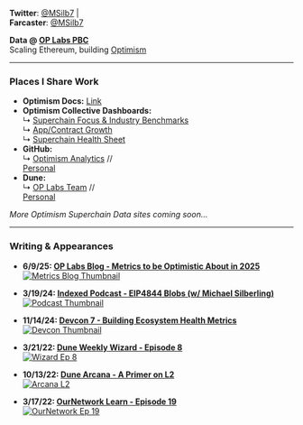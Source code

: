 <!-- ## Michael Silberling -->
<!-- ![image](https://user-images.githubusercontent.com/4006780/223618821-2463d2ea-41f9-41d7-914c-3bded756e733.png) -->

**Twitter**: <a href="https://twitter.com/MSilb7" target="_blank" rel="noopener">@MSilb7</a> |  
**Farcaster**: <a href="https://farcaster.xyz/msilb7" target="_blank" rel="noopener">@MSilb7</a>

**Data @ <a href="https://www.oplabs.co/" target="_blank" rel="noopener">OP Labs PBC</a>**  
Scaling Ethereum, building <a href="https://www.optimism.io/" target="_blank" rel="noopener">Optimism</a>

---

### Places I Share Work

- <strong>Optimism Docs:</strong> <a href="https://docs.optimism.io/app-developers/tools/data-and-dashboards" target="_blank" rel="noopener">Link</a>  
- <strong>Optimism Collective Dashboards:</strong>  
  ↳ <a href="https://app.hex.tech/61bffa12-d60b-484c-80b9-14265e268538/app/d28726b2-ff11-4f94-8a9f-6bb0a86f4b46/latest?" target="_blank" rel="noopener">Superchain Focus & Industry Benchmarks</a>  
  ↳ <a href="https://app.hex.tech/61bffa12-d60b-484c-80b9-14265e268538/app/cd3f1525-08f0-4a49-a15a-b72f46f2a0d8/latest" target="_blank" rel="noopener">App/Contract Growth</a>  
  ↳ <a href="https://docs.google.com/spreadsheets/d/1f-uIW_PzlGQ_XFAmsf9FYiUf0N9l_nePwDVrw0D5MXY/edit?gid=584971628#gid=584971628" target="_blank" rel="noopener">Superchain Health Sheet</a>  
- <strong>GitHub:</strong>  
  ↳ <a href="https://github.com/ethereum-optimism/op-analytics" target="_blank" rel="noopener">Optimism Analytics</a> //  
  <a href="https://github.com/MSilb7" target="_blank" rel="noopener">Personal</a>  
- <strong>Dune:</strong>  
  ↳ <a href="https://dune.com/oplabspbc" target="_blank" rel="noopener">OP Labs Team</a> //  
  <a href="https://dune.com/msilb7" target="_blank" rel="noopener">Personal</a>  

<em>More Optimism Superchain Data sites coming soon...</em>

---

### Writing & Appearances

- **6/9/25: <a href="https://blog.oplabs.co/metrics-to-be-optimistic-about-in-2025/" target="_blank" rel="noopener">OP Labs Blog - Metrics to be Optimistic About in 2025</a>**  
  <a href="https://blog.oplabs.co/metrics-to-be-optimistic-about-in-2025/" target="_blank" rel="noopener"><img src="https://github.com/user-attachments/assets/408d1c99-bf3d-45a0-b03e-8d0ff124b3a6" alt="Metrics Blog Thumbnail"></a>

- **3/19/24: <a href="https://www.youtube.com/watch?v=8IZGXcvKEVg" target="_blank" rel="noopener">Indexed Podcast - EIP4844 Blobs (w/ Michael Silberling)</a>**  
  <a href="https://www.youtube.com/watch?v=8IZGXcvKEVg" target="_blank" rel="noopener"><img src="https://i.ytimg.com/vi/8IZGXcvKEVg/hqdefault.jpg" alt="Podcast Thumbnail"></a>

- **11/14/24: <a href="https://www.youtube.com/watch?v=M9EQ-adPTrI" target="_blank" rel="noopener">Devcon 7 - Building Ecosystem Health Metrics</a>**  
  <a href="https://www.youtube.com/watch?v=M9EQ-adPTrI" target="_blank" rel="noopener"><img src="https://i.ytimg.com/vi/M9EQ-adPTrI/hqdefault.jpg" alt="Devcon Thumbnail"></a>

- **3/21/22: <a href="https://youtu.be/F5wu3c_EjzU" target="_blank" rel="noopener">Dune Weekly Wizard - Episode 8</a>**  
  <a href="https://youtu.be/F5wu3c_EjzU" target="_blank" rel="noopener"><img src="https://img.youtube.com/vi/F5wu3c_EjzU/maxresdefault.jpg" alt="Wizard Ep 8"></a>

- **10/13/22: <a href="https://youtu.be/sciPaCZGzcE" target="_blank" rel="noopener">Dune Arcana - A Primer on L2</a>**  
  <a href="https://youtu.be/sciPaCZGzcE" target="_blank" rel="noopener"><img src="https://img.youtube.com/vi/sciPaCZGzcE/maxresdefault.jpg" alt="Arcana L2"></a>

- **3/17/22: <a href="https://www.youtube.com/watch?v=OEyzrRkvY2w&list=PL_7kfUeJgSzz5Fltb2nivE_8xuAe2XTJl&index=19" target="_blank" rel="noopener">OurNetwork Learn - Episode 19</a>**  
  <a href="https://youtu.be/OEyzrRkvY2w" target="_blank" rel="noopener"><img src="https://img.youtube.com/vi/OEyzrRkvY2w/maxresdefault.jpg" alt="OurNetwork Ep 19"></a>
